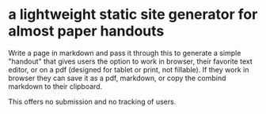 # a lightweight static site generator for  almost paper handouts

Write a page in markdown and pass it through this to generate a simple "handout" that gives users the option to work in browser, their favorite text editor, or on a pdf (designed for tablet or print, not fillable). If they work in browser they can save it as a pdf, markdown, or copy the combind markdown to their clipboard. 

This offers no submission and no tracking of users. 

